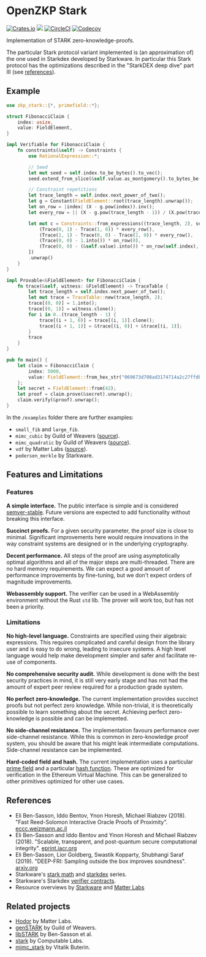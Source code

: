 # OpenZKP Stark

[![Crates.io](https://img.shields.io/crates/l/zkp-stark)](/License.md)
[![](https://docs.rs/zkp-stark/badge.svg)](https://docs.rs/zkp-stark)
[![CircleCI](https://img.shields.io/circleci/build/github/0xProject/OpenZKP)](https://circleci.com/gh/0xProject/OpenZKP)
[![Codecov](https://img.shields.io/codecov/c/gh/0xproject/OpenZKP)](https://codecov.io/gh/0xProject/OpenZKP)

Implementation of STARK zero-knowledge-proofs.

The particular Stark protocol variant implemented is (an approximation of) the
one used in Starkdex developed by Starkware. In particular this Stark protocol
has the optimizations described in the "StarkDEX deep dive" part III
(see [references](#references)).

## Example

```rust
use zkp_stark::{*, primefield::*};

struct FibonacciClaim {
    index: usize,
    value: FieldElement,
}

impl Verifiable for FibonacciClaim {
    fn constraints(&self) -> Constraints {
        use RationalExpression::*;

        // Seed
        let mut seed = self.index.to_be_bytes().to_vec();
        seed.extend_from_slice(&self.value.as_montgomery().to_bytes_be());

        // Constraint repetitions
        let trace_length = self.index.next_power_of_two();
        let g = Constant(FieldElement::root(trace_length).unwrap());
        let on_row = |index| (X - g.pow(index)).inv();
        let every_row = || (X - g.pow(trace_length - 1)) / (X.pow(trace_length) - 1.into());

        let mut c = Constraints::from_expressions((trace_length, 2), seed, vec![
            (Trace(0, 1) - Trace(1, 0)) * every_row(),
            (Trace(1, 1) - Trace(0, 0) - Trace(1, 0)) * every_row(),
            (Trace(0, 0) - 1.into()) * on_row(0),
            (Trace(0, 0) - (&self.value).into()) * on_row(self.index),
        ])
        .unwrap()
    }
}

impl Provable<&FieldElement> for FibonacciClaim {
    fn trace(&self, witness: &FieldElement) -> TraceTable {
        let trace_length = self.index.next_power_of_two();
        let mut trace = TraceTable::new(trace_length, 2);
        trace[(0, 0)] = 1.into();
        trace[(0, 1)] = witness.clone();
        for i in 0..(trace_length - 1) {
            trace[(i + 1, 0)] = trace[(i, 1)].clone();
            trace[(i + 1, 1)] = &trace[(i, 0)] + &trace[(i, 1)];
        }
        trace
    }
}

pub fn main() {
    let claim = FibonacciClaim {
        index: 5000,
        value: FieldElement::from_hex_str("069673d708ad3174714a2c27ffdb56f9b3bfb38c1ea062e070c3ace63e9e26eb"),
    };
    let secret = FieldElement::from(42);
    let proof = claim.prove(&secret).unwrap();
    claim.verify(&proof).unwrap();
}
```

In the `/examples` folder there are further examples:

* `small_fib` and `large_fib`.
* `mimc_cubic` by Guild of Weavers
  ([source](https://github.com/GuildOfWeavers/genSTARK/tree/master/examples/mimc)).
* `mimc_quadratic` by Guild of Weavers
  ([source](https://github.com/GuildOfWeavers/genSTARK/tree/master/examples/mimc)).
* `vdf` by Matter Labs
  ([source](https://github.com/matter-labs/hodor/blob/master/src/experiments/vdf.rs)).
* `pedersen_merkle` by Starkware.

## Features and Limitations

### Features

**A simple interface.** The public interface is simple and is considered [semver-stable](https://github.com/rust-lang/rfcs/blob/master/text/1105-api-evolution.md). Future versions are expected to add functionality without breaking this interface.

**Succinct proofs.** For a given security parameter, the proof size is close to minimal. Significant improvements here would require innovations in the way constraint systems are designed or in the underlying cryptography.

**Decent performance.** All steps of the proof are using asymptotically optimal algorithms and all of the major steps are multi-threaded. There are no hard memory requirements. We can expect a good amount of performance improvements by fine-tuning, but we don't expect orders of magnitude improvements.

**Webassembly support.** The verifier can be used in a WebAssembly environment without the Rust `std` lib. The prover will work too, but has not been a priority.

### Limitations

**No high-level language.** Constraints are specified using their algebraic expressions. This requires complicated and careful design from the library user and is easy to do wrong, leading to insecure systems. A high level language would help make development simpler and safer and facilitate re-use of components.

**No comprehensive security audit.** While development is done with the best security practices in mind, it is still very early stage and has not had the amount of expert peer review required for a production grade system.

**No perfect zero-knowledge.** The current implementation provides succinct proofs but not perfect zero knowledge. While non-trivial, it is theoretically possible to learn something about the secret. Achieving perfect zero-knowledge is possible and can be implemented.

**No side-channel resistance.** The implementation favours performance over side-channel resistance. While this is common in zero-knowledge proof system, you should be aware that his might leak intermediate computations. Side-channel resistance can be implemented.

**Hard-coded field and hash.** The current implementation uses a particular [prime field](/algebra/primefield) and a particular [hash function](/crypto/hash). These are optimized for verification in the Ethereum Virtual Machine. This can be generalized to other primitives optimized for other use cases.

## References

* Eli Ben-Sasson, Iddo Bentov, Ynon Horesh, Michael Riabzev (2018).
  "Fast Reed-Solomon Interactive Oracle Proofs of Proximity".
  [eccc.weizmann.ac.il](https://eccc.weizmann.ac.il/report/2017/134/)
* Eli Ben-Sasson and Iddo Bentov and Yinon Horesh and Michael Riabzev (2018).
  "Scalable, transparent, and post-quantum secure computational integrity".
  [eprint.iacr.org](https://eprint.iacr.org/2018/046)
* Eli Ben-Sasson, Lior Goldberg, Swastik Kopparty, Shubhangi Saraf (2019).
  "DEEP-FRI: Sampling outside the box improves soundness".
  [arxiv.org](https://arxiv.org/abs/1903.12243)
* Starkware's [stark math](https://medium.com/starkware/tagged/stark-math) and
  [starkdex](https://medium.com/starkware/tagged/starkdex-specs) series.
* Starkware's Starkdex [verifier contracts](https://ropsten.etherscan.io/address/0xdc3422c75a04e64c30b4cedac699239d48bfba35#code).
* Resource overviews by [Starkware](https://starkware.co/resources/) and
  [Matter Labs](https://github.com/matter-labs/awesome-zero-knowledge-proofs#starks)

## Related projects

* [Hodor](https://github.com/matter-labs/hodor) by Matter Labs.
* [genSTARK](https://github.com/GuildOfWeavers/genSTARK) by Guild of Weavers.
* [libSTARK](https://github.com/elibensasson/libSTARK) by Ben-Sasson et al.
* [stark](https://github.com/computablelabs/starks) by Computable Labs.
* [mimc_stark](https://github.com/ethereum/research/tree/master/mimc_stark) by Vitalik Buterin.
